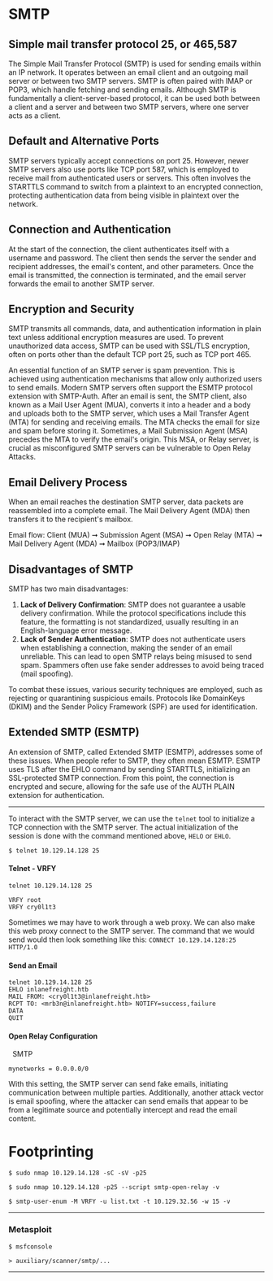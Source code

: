 # **SMTP**

## **Simple mail transfer protocol 25, or 465,587**

The Simple Mail Transfer Protocol (SMTP) is used for sending emails within an IP network. It operates between an email client and an outgoing mail server or between two SMTP servers. SMTP is often paired with IMAP or POP3, which handle fetching and sending emails. Although SMTP is fundamentally a client-server-based protocol, it can be used both between a client and a server and between two SMTP servers, where one server acts as a client.

## Default and Alternative Ports

SMTP servers typically accept connections on port 25. However, newer SMTP servers also use ports like TCP port 587, which is employed to receive mail from authenticated users or servers. This often involves the STARTTLS command to switch from a plaintext to an encrypted connection, protecting authentication data from being visible in plaintext over the network.

## Connection and Authentication

At the start of the connection, the client authenticates itself with a username and password. The client then sends the server the sender and recipient addresses, the email's content, and other parameters. Once the email is transmitted, the connection is terminated, and the email server forwards the email to another SMTP server.

## Encryption and Security

SMTP transmits all commands, data, and authentication information in plain text unless additional encryption measures are used. To prevent unauthorized data access, SMTP can be used with SSL/TLS encryption, often on ports other than the default TCP port 25, such as TCP port 465.

An essential function of an SMTP server is spam prevention. This is achieved using authentication mechanisms that allow only authorized users to send emails. Modern SMTP servers often support the ESMTP protocol extension with SMTP-Auth. After an email is sent, the SMTP client, also known as a Mail User Agent (MUA), converts it into a header and a body and uploads both to the SMTP server, which uses a Mail Transfer Agent (MTA) for sending and receiving emails. The MTA checks the email for size and spam before storing it. Sometimes, a Mail Submission Agent (MSA) precedes the MTA to verify the email's origin. This MSA, or Relay server, is crucial as misconfigured SMTP servers can be vulnerable to Open Relay Attacks.

## Email Delivery Process

When an email reaches the destination SMTP server, data packets are reassembled into a complete email. The Mail Delivery Agent (MDA) then transfers it to the recipient's mailbox.

Email flow: Client (MUA) ➞ Submission Agent (MSA) ➞ Open Relay (MTA) ➞ Mail Delivery Agent (MDA) ➞ Mailbox (POP3/IMAP)

## Disadvantages of SMTP

SMTP has two main disadvantages:
1. **Lack of Delivery Confirmation**: SMTP does not guarantee a usable delivery confirmation. While the protocol specifications include this feature, the formatting is not standardized, usually resulting in an English-language error message.
2. **Lack of Sender Authentication**: SMTP does not authenticate users when establishing a connection, making the sender of an email unreliable. This can lead to open SMTP relays being misused to send spam. Spammers often use fake sender addresses to avoid being traced (mail spoofing).

To combat these issues, various security techniques are employed, such as rejecting or quarantining suspicious emails. Protocols like DomainKeys (DKIM) and the Sender Policy Framework (SPF) are used for identification.

## Extended SMTP (ESMTP)
An extension of SMTP, called Extended SMTP (ESMTP), addresses some of these issues. When people refer to SMTP, they often mean ESMTP. ESMTP uses TLS after the EHLO command by sending STARTTLS, initializing an SSL-protected SMTP connection. From this point, the connection is encrypted and secure, allowing for the safe use of the AUTH PLAIN extension for authentication.

--------------------------------------------------------------------

To interact with the SMTP server, we can use the `telnet` tool to initialize a TCP connection with the SMTP server. The actual initialization of the session is done with the command mentioned above, `HELO` or `EHLO`.

```shell-session
$ telnet 10.129.14.128 25
```
#### Telnet - VRFY
```shell-session
telnet 10.129.14.128 25
```
```shell-session
VRFY root
VRFY cry0l1t3
```

Sometimes we may have to work through a web proxy. We can also make this web proxy connect to the SMTP server. The command that we would send would then look something like this: `CONNECT 10.129.14.128:25 HTTP/1.0`

#### Send an Email
```shell-session
telnet 10.129.14.128 25
EHLO inlanefreight.htb
MAIL FROM: <cry0l1t3@inlanefreight.htb>
RCPT TO: <mrb3n@inlanefreight.htb> NOTIFY=success,failure
DATA
QUIT
```

#### Open Relay Configuration

  SMTP

```shell-session
mynetworks = 0.0.0.0/0
```

With this setting, the SMTP server can send fake emails, initiating communication between multiple parties. Additionally, another attack vector is email spoofing, where the attacker can send emails that appear to be from a legitimate source and potentially intercept and read the email content.

# Footprinting

```shell-session
$ sudo nmap 10.129.14.128 -sC -sV -p25
```
```shell-session
$ sudo nmap 10.129.14.128 -p25 --script smtp-open-relay -v
```
```shell-session
$ smtp-user-enum -M VRFY -u list.txt -t 10.129.32.56 -w 15 -v

```
--------------------------------------------------------------------
### Metasploit

```
$ msfconsole 

> auxiliary/scanner/smtp/...
```

--------------------------------------------------------------------